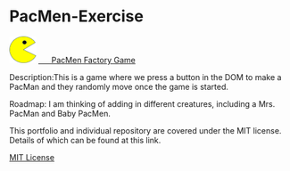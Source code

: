 # PacMen-Exercise
<div style = "display:inline-block;">
  <img src="./images/PacMan1.png" height = "48" width="48"/>
  <a href="https://github.com/LarissaCoop/PacMen-Exercise ">&nbsp;&nbsp;&nbsp;&nbsp;&nbsp; PacMen Factory Game</a>
<p>Description:This is a game where we press a button in the DOM to make a PacMan and they randomly move once the game is started.</p>
<p>Roadmap: I am thinking of adding in different creatures, including a Mrs. PacMan and Baby PacMen.</P>
<p>This portfolio and individual repository are covered under the MIT license.  Details of which 
can be found at this link.</p>
<a href="https://choosealicense.com/licenses/mit/">MIT License</a>
</div>
